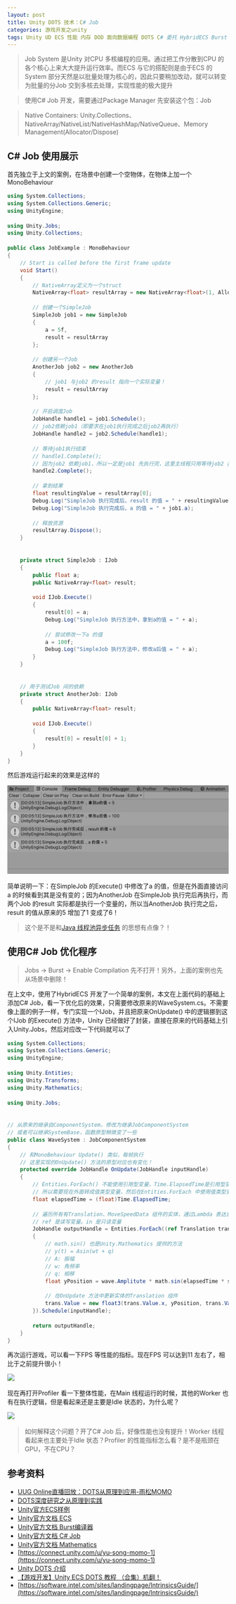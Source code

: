 ```yaml
---
layout: post
title: Unity DOTS 技术：C# Job
categories: 游戏开发之unity
tags: Unity UD ECS 性能 内存 DOD 面向数据编程 DOTS C# 委托 HybridECS Burst 
---
```


>Job System 是Unity 对CPU 多核编程的应用。通过把工作分散到CPU 的各个核心上来大大提升运行效率。而ECS 与它的搭配则是由于ECS 的System 部分天然是以批量处理为核心的，因此只要稍加改动，就可以转变为批量的分Job 交到多核去处理，实现性能的极大提升

>使用C# Job 开发，需要通过Package Manager 先安装这个包：Job

>Native Containers: Unity.Collections、NativeArray/NativeList/NativeHashMap/NativeQueue、Memory Management(Allocator/Dispose)

## C# Job 使用展示

首先独立于上文的案例，在场景中创建一个空物体，在物体上加一个MonoBehaviour

```c#
using System.Collections;
using System.Collections.Generic;
using UnityEngine;

using Unity.Jobs;
using Unity.Collections;

public class JobExample : MonoBehaviour
{
    // Start is called before the first frame update
    void Start()
    {
        // NativeArray定义为一个struct
        NativeArray<float> resultArray = new NativeArray<float>(1, Allocator.TempJob);

        // 创建一个SimpleJob
        SimpleJob job1 = new SimpleJob
        {
            a = 5f,
            result = resultArray
        };

        // 创建另一个Job
        AnotherJob job2 = new AnotherJob
        {
            // job1 与job2 的result 指向一个实际变量！
            result = resultArray
        };

        // 开启调度Job
        JobHandle handle1 = job1.Schedule();
        // job2依赖job1（即要求在job1执行完成之后job2再执行）
        JobHandle handle2 = job2.Schedule(handle1);

        // 等待job1执行结束
        // handle1.Complete();
        // 因为job2 依赖job1，所以一定是job1 先执行完，这里主线程只用等待job2 执行结束就好了！
        handle2.Complete();

        // 拿到结果
        float resultingValue = resultArray[0];
        Debug.Log("SimpleJob 执行完成后，result 的值 = " + resultingValue);
        Debug.Log("SimpleJob 执行完成后，a 的值 = " + job1.a);

        // 释放资源
        resultArray.Dispose();
    }


    private struct SimpleJob : IJob
    {
        public float a;
        public NativeArray<float> result;

        void IJob.Execute()
        {
            result[0] = a;
            Debug.Log("SimpleJob 执行方法中，拿到a的值 = " + a);

            // 尝试修改一下a 的值
            a = 100f;
            Debug.Log("SimpleJob 执行方法中，修改a后值 = " + a);
        }
    }


    // 用于测试Job 间的依赖
    private struct AnotherJob: IJob
    {
        public NativeArray<float> result;

        void IJob.Execute()
        {
            result[0] = result[0] + 1;
        }
    }
}
```

然后游戏运行起来的效果是这样的

![](../media/image/2020-11-29/01.png)

简单说明一下：在SimpleJob 的Execute() 中修改了a 的值，但是在外面直接访问a 的时候看到其是没有变的；因为AnotherJob 在SimpleJob 执行完后再执行，而两个Job 的result 实际都是执行一个变量的，所以当AnotherJob 执行完之后，result 的值从原来的5 增加了1 变成了6！

>这个是不是和[Java 线程池异步任务](http://www.xumenger.com/callable-future-20201105/) 的思想有点像？！

## 使用C# Job 优化程序

>Jobs -> Burst -> Enable Compilation 先不打开！另外，上面的案例也先从场景中删除！

在上文中，使用了HybridECS 开发了一个简单的案例，本文在上面代码的基础上添加C# Job，看一下优化后的效果，只需要修改原来的WaveSystem.cs。不需要像上面的例子一样，专门实现一个IJob，并且把原来OnUpdate() 中的逻辑挪到这个IJob 的Execute() 方法中，Unity 已经做好了封装，直接在原来的代码基础上引入Unity.Jobs，然后对应改一下代码就可以了

```c#
using System.Collections;
using System.Collections.Generic;
using UnityEngine;

using Unity.Entities;
using Unity.Transforms;
using Unity.Mathematics;

using Unity.Jobs;


// 从原来的继承自ComponentSystem，修改为继承JobComponentSystem
// 或者可以继承SystemBase，函数原型稍微变了一些
public class WaveSystem : JobComponentSystem
{
    // 和MonoBehaviour Update() 类似，每帧执行
    // 这里实现的OnUpdate() 方法的原型对应也有变化！
    protected override JobHandle OnUpdate(JobHandle inputHandle)
    {
        // Entities.ForEach() 不能使用引用型变量，Time.ElapsedTime是引用型变量
        // 所以需要现在外面转成值类型变量，然后在Entities.ForEach 中使用值类型变量
        float elapsedTime = (float)Time.ElapsedTime;

        // 遍历所有有Translation、MoveSpeedData 组件的实体，通过Lambda 表达式编写逻辑
        // ref 是读写变量。in 是只读变量
        JobHandle outputHandle = Entities.ForEach((ref Translation trans, in MoveSpeedData speed, in WaveData wave) =>
        {
            // math.sin() 也是Unity.Mathematics 提供的方法
            // y(t) = Asin(wt + q)
            // A: 振幅
            // w: 角频率
            // q: 相移
            float yPosition = wave.Amplitute * math.sin(elapsedTime * speed.Value + trans.Value.x * wave.XOffset + trans.Value.z * wave.ZOffset);

            // 在OnUpdate 方法中更新实体的Translation 组件
            trans.Value = new float3(trans.Value.x, yPosition, trans.Value.z);
        }).Schedule(inputHandle);

        return outputHandle;
    }
}
```

再次运行游戏，可以看一下FPS 等性能的指标。现在FPS 可以达到11 左右了，相比于之前提升很小！

![](../media/2020-11-29/02.gif)

现在再打开Profiler 看一下整体性能，在Main 线程运行的时候，其他的Worker 也有在执行逻辑，但是看起来还是主要是Idle 状态的，为什么呢？

![](../media/2020-11-29/03.gif)

>如何解释这个问题？开了C# Job 后，好像性能也没有提升！Worker 线程看起来也主要处于Idle 状态？Profiler 的性能指标怎么看？是不是瓶颈在GPU，不在CPU？

## 参考资料

* [UUG Online直播回放：DOTS从原理到应用-雨松MOMO](https://www.bilibili.com/video/BV1sD4y1Q7an)
* [DOTS深度研究之从原理到实践](https://www.xuanyusong.com/archives/4708)
* [Unity官方ECS样例](https://github.com/Unity-Technologies/EntityComponentSystemSamples.git)
* [Unity官方文档 ECS](https://docs.unity3d.com/Packages/com.unity.entities@0.16/manual/index.html)
* [Unity官方文档 Burst编译器](https://docs.unity3d.com/Packages/com.unity.burst@1.4/manual/index.html)
* [Unity官方文档 C# Job](https://docs.unity3d.com/Manual/JobSystem.html)
* [Unity官方文档 Mathematics](https://docs.unity3d.com/Packages/com.unity.mathematics@1.2/manual/index.html)
* [https://connect.unity.com/u/yu-song-momo-1](https://connect.unity.com/u/yu-song-momo-1)
* [Unity DOTS 介绍](https://www.bilibili.com/video/BV1tp4y1S7sc)
* [【游戏开发】Unity ECS DOTS 教程 （合集）机翻！](https://www.bilibili.com/video/BV1qE411x7Wg)
* [https://software.intel.com/sites/landingpage/IntrinsicsGuide/](https://software.intel.com/sites/landingpage/IntrinsicsGuide/)
